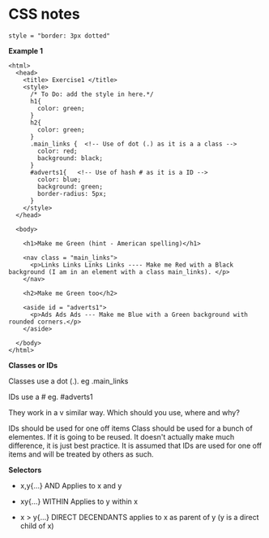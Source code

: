 # CSS notes

```
style = "border: 3px dotted"
```

**Example 1**
```
<html>
  <head>
    <title> Exercise1 </title>
    <style>
      /* To Do: add the style in here.*/
      h1{
        color: green;
      }
      h2{
        color: green;
      }
      .main_links {  <!-- Use of dot (.) as it is a a class -->
        color: red;
        background: black;
      }
      #adverts1{   <!-- Use of hash # as it is a ID -->
        color: blue;
        background: green;
        border-radius: 5px;
      }
    </style>
  </head>

  <body>

    <h1>Make me Green (hint - American spelling)</h1>

    <nav class = "main_links">
      <p>Links Links Links Links ---- Make me Red with a Black background (I am in an element with a class main_links). </p>
    </nav>

    <h2>Make me Green too</h2>

    <aside id = "adverts1">
      <p>Ads Ads Ads --- Make me Blue with a Green background with rounded corners.</p>
    </aside>

  </body>
</html>
```

**Classes or IDs**

Classes use a dot (.). eg  .main_links

IDs use a #     eg. #adverts1

They work in a v similar way. Which should you use, where and why?

IDs should be used for one off items
Class should be used for a bunch of elementes. If it is going to be reused.
It doesn't actually make much difference, it is just best practice. It is assumed that IDs are used for one off items and will be treated by others as such.

**Selectors**

- x,y{...}     AND        Applies to x and y

- xy{...}      WITHIN     Applies to y within x

- x > y{...}   DIRECT DECENDANTS   applies to x as parent of y (y is a direct child of x)
